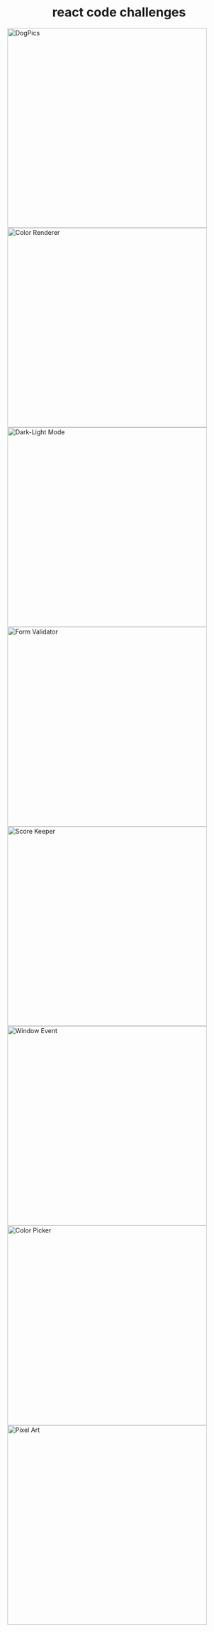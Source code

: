 <h1 align="center">react code challenges</h1>

<img width="450" alt="DogPics" src="https://user-images.githubusercontent.com/56365809/198688278-7f9d57ce-a490-48cf-9026-75967d4d27e0.png"> 
<img width="450" alt="Color Renderer" src="https://user-images.githubusercontent.com/56365809/199752094-4f7a4d8f-d4cd-4d3f-91a0-51cdd6e04006.png"> 
<img width="450" alt="Dark-Light Mode" src="https://user-images.githubusercontent.com/56365809/198688361-680dc466-70ce-4fdc-9459-3306f1a2d881.png"> 
<img width="450" alt="Form Validator" src="https://user-images.githubusercontent.com/56365809/198688391-4a129cf4-323f-4c31-bfb9-dc13274d5d95.png"> 
<img width="450" alt="Score Keeper" src="https://user-images.githubusercontent.com/56365809/198688403-d9082819-7442-40db-8cff-b78abc27b728.png"> 
<img width="450" alt="Window Event" src="https://user-images.githubusercontent.com/56365809/199751528-a06b48c8-045f-416f-a641-f7535250228a.png"> 
<img width="450" alt="Color Picker" src="https://user-images.githubusercontent.com/56365809/199751019-58a75e8c-fd01-4c4e-89d8-fe3a0ece2a8e.png"> 
<img width="450" alt="Pixel Art" src="https://user-images.githubusercontent.com/56365809/199764786-178dc98c-4a91-4ecc-b5fa-a61e6d77b6c1.png">





